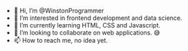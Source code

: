- 👋 Hi, I’m @WinstonProgrammer
- 👀 I’m interested in frontend development and data science.
- 🌱 I’m currently learning HTML, CSS and Javascript.
- 💞️ I’m looking to collaborate on web applications. 😅
- 📫 How to reach me, no idea yet.

<!---
WinstonProgrammer/WinstonProgrammer is a ✨ special ✨ repository because its `README.md` (this file) appears on your GitHub profile.
You can click the Preview link to take a look at your changes.
--->

